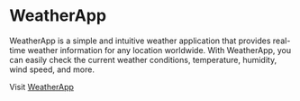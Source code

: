 # WeatherApp
WeatherApp is a simple and intuitive weather application that provides real-time weather information for any location worldwide. With WeatherApp, you can easily check the current weather conditions, temperature, humidity, wind speed, and more.

Visit [WeatherApp](https://weatherappbynova.netlify.app/)
